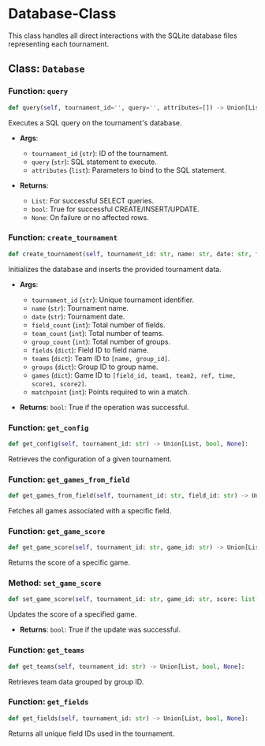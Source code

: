 # Database-Class

This class handles all direct interactions with the SQLite database files representing each tournament.

## Class: `Database`

### Function: `query`

```python
def query(self, tournament_id='', query='', attributes=[]) -> Union[List, bool, None]:
```

Executes a SQL query on the tournament's database.

* **Args**:

  * `tournament_id` (`str`): ID of the tournament.
  * `query` (`str`): SQL statement to execute.
  * `attributes` (`list`): Parameters to bind to the SQL statement.
* **Returns**:

  * `List`: For successful SELECT queries.
  * `bool`: True for successful CREATE/INSERT/UPDATE.
  * `None`: On failure or no affected rows.

### Function: `create_tournament`

```python
def create_tournament(self, tournament_id: str, name: str, date: str, field_count: int, team_count: int, group_count: int, fields: Dict[str, str], teams: Dict[str, List[Union[str, int]]], groups: Dict[str, str], games: Dict[str, List[Union[str, int]]], matchpoint: int) -> Optional[bool]:
```

Initializes the database and inserts the provided tournament data.

* **Args**:

  * `tournament_id` (`str`): Unique tournament identifier.
  * `name` (`str`): Tournament name.
  * `date` (`str`): Tournament date.
  * `field_count` (`int`): Total number of fields.
  * `team_count` (`int`): Total number of teams.
  * `group_count` (`int`): Total number of groups.
  * `fields` (`dict`): Field ID to field name.
  * `teams` (`dict`): Team ID to `[name, group_id]`.
  * `groups` (`dict`): Group ID to group name.
  * `games` (`dict`): Game ID to `[field_id, team1, team2, ref, time, score1, score2]`.
  * `matchpoint` (`int`): Points required to win a match.
* **Returns**:
  `bool`: True if the operation was successful.

### Function: `get_config`

```python
def get_config(self, tournament_id: str) -> Union[List, bool, None]:
```

Retrieves the configuration of a given tournament.

### Function: `get_games_from_field`

```python
def get_games_from_field(self, tournament_id: str, field_id: str) -> Union[List, bool, None]:
```

Fetches all games associated with a specific field.

### Function: `get_game_score`

```python
def get_game_score(self, tournament_id: str, game_id: str) -> Union[List, bool, None]:
```

Returns the score of a specific game.

### Method: `set_game_score`

```python
def set_game_score(self, tournament_id: str, game_id: str, score: list[int]) -> bool:
```

Updates the score of a specified game.

* **Returns**:
  `bool`: True if the update was successful.

### Function: `get_teams`

```python
def get_teams(self, tournament_id: str) -> Union[List, bool, None]:
```

Retrieves team data grouped by group ID.

### Function: `get_fields`

```python
def get_fields(self, tournament_id: str) -> Union[List, bool, None]:
```

Returns all unique field IDs used in the tournament.